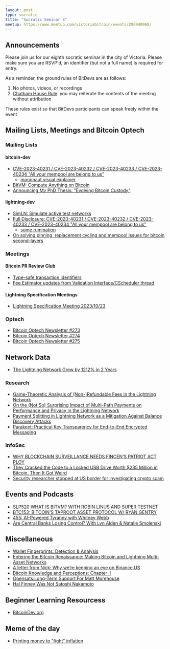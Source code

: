 ```yaml
---
layout: post
type: socratic
title: "Socratic Seminar 8"
meetup: https://www.meetup.com/victoriabitcoin/events/296940968/
---
```

## Announcements
Please join us for our eighth socratic seminar in the city of Victoria. Please make sure you are RSVP'd, an identifier (but not a full name) is required for entry.

As a reminder, the ground rules of BitDevs are as follows:
1. No photos, videos, or recordings
2. [Chatham House Rule](https://en.wikipedia.org/wiki/Chatham_House_Rule): you may reiterate the contents of the meeting without attribution

These rules exist so that BitDevs participants can speak freely within the event
## Mailing Lists, Meetings and Bitcoin Optech

### Mailing Lists
#### bitcoin-dev
- [CVE-2023-40231 / CVE-2023-40232 / CVE-2023-40233 / CVE-2023-40234 "All your mempool are belong to us"](https://lists.linuxfoundation.org/pipermail/bitcoin-dev/2023-October/021999.html)
    - [mononaut visual explainer](https://twitter.com/mononautical/status/1715736832950825224)
- [BitVM: Compute Anything on Bitcoin](https://lists.linuxfoundation.org/pipermail/bitcoin-dev/2023-October/021984.html)
- [Announcing My PhD Thesis: "Evolving Bitcoin Custody"](https://lists.linuxfoundation.org/pipermail/bitcoin-dev/2023-October/022030.html)

#### lightning-dev
- [SimLN: Simulate active test networks](https://lists.linuxfoundation.org/pipermail/lightning-dev/2023-October/004120.html)
- [Full Disclosure: CVE-2023-40231 / CVE-2023-40232 / CVE-2023-40233 / CVE-2023-40234 "All your mempool are belong to us"](https://lists.linuxfoundation.org/pipermail/lightning-dev/2023-October/004122.html)
    - [some rumination](https://lists.linuxfoundation.org/pipermail/lightning-dev/2023-November/004183.html)
- [On solving pinning, replacement cycling and mempool issues for bitcoin second-layers](https://lists.linuxfoundation.org/pipermail/lightning-dev/2023-October/004158.html)

### Meetings

#### Bitcoin PR Review Club
- [Type-safe transaction identifiers](https://bitcoincore.reviews/28107)
- [Fee Estimator updates from Validation Interface/CScheduler thread](https://bitcoincore.reviews/28368)

#### Lightning Specification Meetings
- [Lightning Specification Meeting 2023/10/23](https://github.com/lightning/bolts/issues/1115)


### Optech
- [Bitcoin Optech Newsletter #273](https://bitcoinops.org/en/newsletters/2023/10/18/)
- [Bitcoin Optech Newsletter #274](https://bitcoinops.org/en/newsletters/2023/10/25/)
- [Bitcoin Optech Newsletter #275](https://bitcoinops.org/en/newsletters/2023/11/01/)

## Network Data
- [The Lightning Network Grew by 1212% in 2 Years](https://blog.river.com/the-lightning-network-in-2023/)

### Research
- [Game-Theoretic Analysis of (Non-)Refundable Fees in the Lightning Network](https://arxiv.org/abs/2310.04058)
- [On the (Not So) Surprising Impact of Multi-Path Payments on Performance and Privacy in the Lightning Network](https://eprint.iacr.org/2023/1624)
- [Payment Splitting in Lightning Network as a Mitigation Against Balance Discovery Attacks](https://eprint.iacr.org/2023/1360)
- [Parakeet: Practical Key Transparency for End-to-End Encrypted Messaging](https://eprint.iacr.org/2023/081)

### InfoSec
- [WHY BLOCKCHAIN SURVEILLANCE NEEDS FINCEN’S PATRIOT ACT PLOY](https://bitcoinmagazine.com/technical/why-blockchain-surveillance-needs-fincens-patriot-act-ploy)
- [They Cracked the Code to a Locked USB Drive Worth $235 Million in Bitcoin. Then It Got Weird](https://www.wired.com/story/unciphered-ironkey-password-cracking-bitcoin/)
- [Security researcher stopped at US border for investigating crypto scam](https://www.bleepingcomputer.com/news/security/security-researcher-stopped-at-us-border-for-investigating-crypto-scam/)

## Events and Podcasts
- [SLP520 WHAT IS BITVM? WITH ROBIN LINUS AND SUPER TESTNET](https://stephanlivera.com/episode/520/)
- [BTC153: BITCOIN’S TAPROOT ASSET PROTOCOL W/ RYAN GENTRY](https://www.theinvestorspodcast.com/bitcoin-fundamentals/bitcoins-taproot-asset-protocol-ryan-gentry/)
- [455: AI-Powered Tyranny with Whitney Webb](https://tftc.io/ai-powered-tyranny-whitney-webb/)
- [Are Central Banks Losing Control? With Lyn Alden & Natalie Smolenski](https://www.whatbitcoindid.com/podcast/are-central-banks-losing-control)

## Miscellaneous
- [Wallet Fingerprints: Detection & Analysis](https://ishaana.com/blog/wallet_fingerprinting/)
- [Entering the Bitcoin Renaissance: Making Bitcoin and Lightning Multi-Asset Networks](https://lightninglabs.substack.com/p/entering-the-bitcoin-renaissance)
- [A letter from Nick: Why we’re keeping an eye on Binance.US](https://blog.keys.casa/why-were-keeping-an-eye-on-binance-us/)
- [Bitcoin Knowledge and Perceptions: Chapter II](https://block.xyz/inside/report-bitcoin-survey-2023)
- [Opensats:Long-Term Support For Matt Morehouse](https://opensats.org/blog/matt-morehouse-lightning-security-lts-grant)
- [Hal Finney Was Not Satoshi Nakamoto](https://blog.lopp.net/hal-finney-was-not-satoshi-nakamoto/)

## Beginner Learning Resourcess
- [BitcoinDev.org](https://bitcoindev.org)

## Meme of the day
- [Printing money to "fight" inflation](https://x.com/RD_btc/status/1720108167579799739)